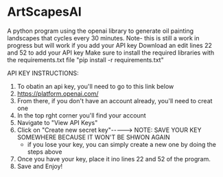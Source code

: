 # ArtScapesAI
A python program using the openai library to generate oil painting landscapes that cycles every 30 minutes. 
Note- this is still a work in progress but will work if you add your API key
Download an edit lines 22 and 52 to add your API key
Make sure to install the required libraries with the requirements.txt file
"pip install -r requirements.txt"

API KEY INSTRUCTIONS:
1) To obatin an api key, you'll need to go to this link below
2) https://platform.openai.com/
3) From there, if you don't have an account already, you'll need to creat one
4) In the top rght corner you'll find your account
5) Navigate to "View API Keys"
6) Click on "Create new secret key"-----> NOTE: SAVE YOUR KEY SOMEWHERE BECAUSE IT WON'T BE SHWON AGAIN
    - if you lose your key, you can simply create a new one by doing the steps above
 7) Once you have your key, place it ino lines 22 and 52 of the program.
 8) Save and Enjoy!
